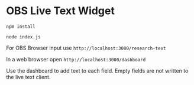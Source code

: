 # OBS Live Text Widget

`npm install`

`node index.js`

For OBS Browser input use `http://localhost:3000/research-text`

In a web browser open `http://localhost:3000/dashboard`

Use the dashboard to add text to each field. Empty fields are not written to the live text client.